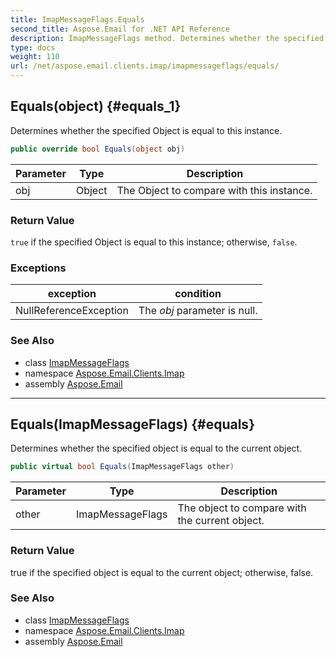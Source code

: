 ```yaml
---
title: ImapMessageFlags.Equals
second_title: Aspose.Email for .NET API Reference
description: ImapMessageFlags method. Determines whether the specified Object is equal to this instance
type: docs
weight: 110
url: /net/aspose.email.clients.imap/imapmessageflags/equals/
---
```

## Equals(object) {#equals_1}

Determines whether the specified Object is equal to this instance.

```csharp
public override bool Equals(object obj)
```

| Parameter | Type | Description |
| --- | --- | --- |
| obj | Object | The Object to compare with this instance. |

### Return Value

`true` if the specified Object is equal to this instance; otherwise, `false`.

### Exceptions

| exception | condition |
| --- | --- |
| NullReferenceException | The *obj* parameter is null. |

### See Also

* class [ImapMessageFlags](../)
* namespace [Aspose.Email.Clients.Imap](../../imapmessageflags/)
* assembly [Aspose.Email](../../../)

---

## Equals(ImapMessageFlags) {#equals}

Determines whether the specified object is equal to the current object.

```csharp
public virtual bool Equals(ImapMessageFlags other)
```

| Parameter | Type | Description |
| --- | --- | --- |
| other | ImapMessageFlags | The object to compare with the current object. |

### Return Value

true if the specified object is equal to the current object; otherwise, false.

### See Also

* class [ImapMessageFlags](../)
* namespace [Aspose.Email.Clients.Imap](../../imapmessageflags/)
* assembly [Aspose.Email](../../../)


